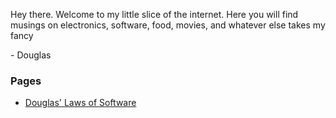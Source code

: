 Hey there. Welcome to my little slice of the internet.
Here you will find musings on electronics, software, food,
movies, and whatever else takes my fancy

\- Douglas

### Pages

- [Douglas' Laws of Software](/laws-of-software)
